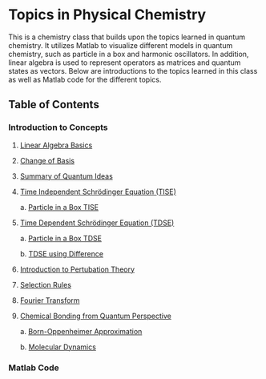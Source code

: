 # Topics in Physical Chemistry


This is a chemistry class that builds upon the topics learned in quantum chemistry. It utilizes Matlab to visualize different models in quantum chemistry, such as particle in a box and harmonic oscillators. In addition, linear algebra is used to represent operators as matrices and quantum states as vectors. Below are introductions to the topics learned in this class as well as Matlab code for the different topics. 

## Table of Contents

### Introduction to Concepts

1. [Linear Algebra Basics](Linear_Algebra.md)
2. [Change of Basis](Change_Basis.md)
3. [Summary of Quantum Ideas](Quantum_ideas.md)
4. [Time Independent Schrödinger Equation (TISE)](TISE.md)

      a. [Particle in a Box TISE](PIB.md)    
5. [Time Dependent Schrödinger Equation (TDSE)](TDSE.md)

      a. [Particle in a Box TDSE](PIB_TDSE.md)
      
      b. [TDSE using Difference](Class_Mar1.md) 
6. [Introduction to Pertubation Theory](Perturb.md)
7. [Selection Rules](Selection_rules.md)
8. [Fourier Transform](fourier_transform.md)
9. [Chemical Bonding from Quantum Perspective](chemical_bonding.md) 

      a. [Born-Oppenheimer Approximation](BO.md) 
      
      b. [Molecular Dynamics](molecular_dynamics.md)

### Matlab Code

